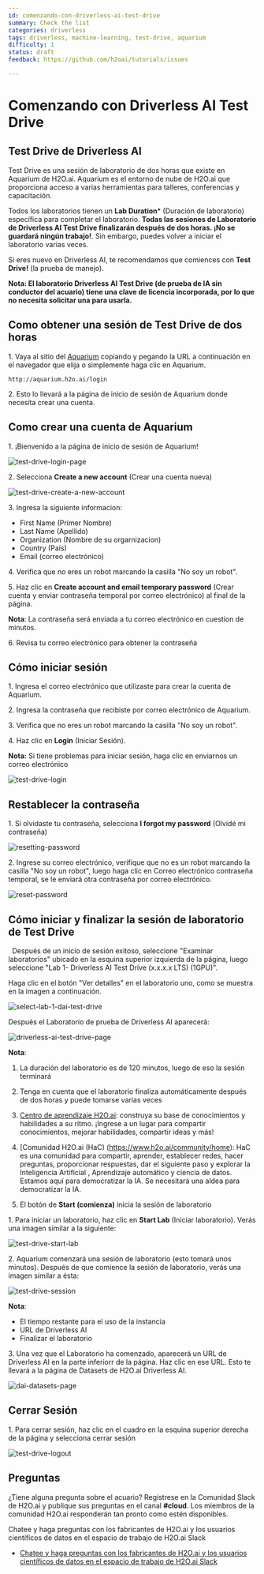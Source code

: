 ```yaml
---
id: comenzando-con-driverless-ai-test-drive
summary: Check the list
categories: driverless
tags: driverless, machine-learning, test-drive, aquarium
difficulty: 1
status: draft
feedback: https://github.com/h2oai/tutorials/issues

---
```


# Comenzando con Driverless AI Test Drive

## Test Drive de Driverless AI 

Test Drive es una sesión de laboratorio de dos horas que existe en Aquarium de H2O.ai. Aquarium es el entorno de nube de H2O.ai que proporciona acceso a varias herramientas para talleres, conferencias y capacitación.

Todos los laboratorios tienen un **Lab Duration*** (Duración de laboratorio) específica para completar el laboratorio. **Todas las sesiones de Laboratorio de Driverless AI Test Drive finalizarán después de dos horas. ¡No se guardará ningún trabajo!**. Sin embargo, puedes volver a iniciar el laboratorio varias veces.

Si eres nuevo en Driverless AI, te recomendamos que comiences con **Test Drive!** (la prueba de manejo).

**Nota: El laboratorio Driverless AI Test Drive (de prueba de IA sin conductor del acuario) tiene una clave de licencia incorporada, por lo que no necesita solicitar una para usarla.**

## Como obtener una sesión de Test Drive de dos horas

1\. Vaya al sitio del [Aquarium](http://aquarium.h2o.ai/login) copiando y pegando la URL a continuación en el navegador que elija o simplemente haga clic en Aquarium.

```http://aquarium.h2o.ai/login```

2\. Esto lo llevará a la página de inicio de sesión de Aquarium donde necesita crear una cuenta.

## Como crear una cuenta de Aquarium 

1\. ¡Bienvenido a la página de inicio de sesión de Aquarium!

![test-drive-login-page](assets/test-drive-login-page.jpg)

2\. Selecciona **Create a new account** (Crear una cuenta nueva)

![test-drive-create-a-new-account](assets/test-drive-create-a-new-account.jpg)

3\. Ingresa la siguiente informacion:

 - First Name (Primer Nombre)
 - Last Name  (Apellido)
 - Organization (Nombre de su orgarnizacion)
 - Country (País)
 - Email (correo electrónico)

4\. Verifica que no eres un robot marcando la casilla "No soy un robot".

5\. Haz clic en **Create account and email temporary password** (Crear cuenta y enviar contraseña temporal por correo electrónico) al final de la página.

**Nota**: La contraseña será enviada a tu correo electrónico en cuestion de minutos.

6\. Revisa tu correo electrónico para obtener la contraseña

## Cómo iniciar sesión

1\. Ingresa el correo electrónico que utilizaste para crear la cuenta de Aquarium.

2\. Ingresa la contraseña que recibiste por correo electrónico de Aquarium.

3\. Verifica que no eres un robot marcando la casilla "No soy un robot".

4\. Haz clic en **Login** (Iniciar Sesión).

**Nota:** Si tiene problemas para iniciar sesión, haga clic en enviarnos un correo electrónico

![test-drive-login](assets/test-drive-login.jpg)

## Restablecer la contraseña 

1\. Si olvidaste tu contraseña, selecciona  **I forgot my password** (Olvidé mi contraseña)

![resetting-password](assets/resetting-password.jpg)

2\. Ingrese su correo electrónico, verifique que no es un robot marcando la casilla "No soy un robot", luego haga clic en Correo electrónico contraseña temporal, se le enviará otra contraseña por correo electrónico.

![reset-password](assets/reset-password.jpg)

## Cómo iniciar y finalizar la sesión de laboratorio de Test Drive
 
Después de un inicio de sesión exitoso, seleccione "Examinar laboratorios" ubicado en la esquina superior izquierda de la página, luego seleccione "Lab 1- Driverless AI Test Drive (x.x.x.x LTS) (1GPU)".

Haga clic en el botón "Ver detalles" en el laboratorio uno, como se muestra en la imagen a continuación.

![select-lab-1-dai-test-drive](assets/select-lab-1-dai-test-drive.jpg)

Después el Laboratorio de prueba de Driverless AI aparecerá: 

![driverless-ai-test-drive-page](assets/driverless-ai-test-drive-page.jpg)

**Nota**: 

1. La duración del laboratorio es de 120 minutos, luego de eso la sesión terminará

2. Tenga en cuenta que el laboratorio finaliza automáticamente después de dos horas y puede tomarse varias veces

3. [Centro de aprendizaje H2O.ai](https://training.h2o.ai): construya su base de conocimientos y habilidades a su ritmo. ¡Ingrese a un lugar para compartir conocimientos, mejorar habilidades, compartir ideas y más!

4. [Comunidad H2O.ai (HaC) (https://www.h2o.ai/community/home): HaC es una comunidad para compartir, aprender, establecer redes, hacer preguntas, proporcionar respuestas, dar el siguiente paso y explorar la Inteligencia Artificial , Aprendizaje automático y ciencia de datos. Estamos aquí para democratizar la IA. Se necesitará una aldea para democratizar la IA.

5. El botón de **Start (comienza)** inicia la sesión de laboratorio

1\. Para iniciar un laboratorio, haz clic en **Start Lab** (Iniciar laboratorio). Verás una imagen similar a la siguiente:

![test-drive-start-lab](assets/test-drive-start-lab.jpg)

2\. Aquarium comenzará una sesión de laboratorio (esto tomará unos minutos). Después de que comience la sesión de laboratorio, verás una imagen similar a ésta:

![test-drive-session](assets/test-drive-session.jpg)

**Nota**:

 - El tiempo restante para el uso de la instancia
 - URL de Driverless AI 
 - Finalizar el laboratorio

3\. Una vez que el Laboratorio ha comenzado, aparecerá un URL de Driverless AI en la parte inferiorr de la página. Haz clic en ese URL. Esto te llevará a la página de Datasets de H2O.ai Driverless AI.

![dai-datasets-page](assets/dai-datasets-page.jpg)

## Cerrar Sesión

1\. Para cerrar sesión, haz clic en el cuadro en la esquina superior derecha de la página y selecciona cerrar sesión

![test-drive-logout](assets/test-drive-logout.jpg) 

## Preguntas

¿Tiene alguna pregunta sobre el acuario? Regístrese en la Comunidad Slack de H2O.ai y publique sus preguntas en el canal **#cloud**. Los miembros de la comunidad H2O.ai responderán tan pronto como estén disponibles.

Chatee y haga preguntas con los fabricantes de H2O.ai y los usuarios científicos de datos en el espacio de trabajo de H2O.ai Slack

- [Chatee y haga preguntas con los fabricantes de H2O.ai y los usuarios científicos de datos en el espacio de trabajo de H2O.ai Slack](https://www.h2o.ai/community/home)




